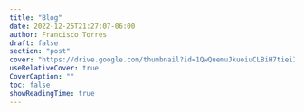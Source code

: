 ```yaml
---
title: "Blog"
date: 2022-12-25T21:27:07-06:00
author: Francisco Torres
draft: false
section: "post"
cover: "https://drive.google.com/thumbnail?id=1QwQuemuJkuoiuCLBiH7tieiIDUxVJWwM&sz=w1920-h1080"
useRelativeCover: true
CoverCaption: ""
toc: false
showReadingTime: true   
---
```

